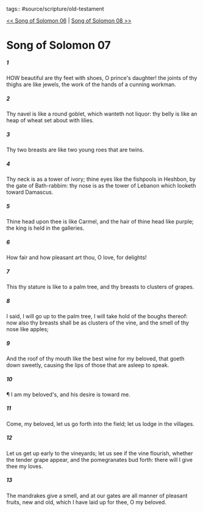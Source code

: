tags:: #source/scripture/old-testament

[<< Song of Solomon 06](/old-testament/22_Song_of_Solomon/Song_of_Solomon_06.md) | [Song of Solomon 08 >>](/old-testament/22_Song_of_Solomon/Song_of_Solomon_08.md)

# Song of Solomon 07

##### 1

HOW beautiful are thy feet with shoes, O prince's daughter! the joints of thy thighs are like jewels, the work of the hands of a cunning workman.

##### 2

Thy navel is like a round goblet, which wanteth not liquor: thy belly is like an heap of wheat set about with lilies.

##### 3

Thy two breasts are like two young roes that are twins.

##### 4

Thy neck is as a tower of ivory; thine eyes like the fishpools in Heshbon, by the gate of Bath-rabbim: thy nose is as the tower of Lebanon which looketh toward Damascus.

##### 5

Thine head upon thee is like Carmel, and the hair of thine head like purple; the king is held in the galleries.

##### 6

How fair and how pleasant art thou, O love, for delights!

##### 7

This thy stature is like to a palm tree, and thy breasts to clusters of grapes.

##### 8

I said, I will go up to the palm tree, I will take hold of the boughs thereof: now also thy breasts shall be as clusters of the vine, and the smell of thy nose like apples;

##### 9

And the roof of thy mouth like the best wine for my beloved, that goeth down sweetly, causing the lips of those that are asleep to speak.

##### 10

¶ I am my beloved's, and his desire is toward me.

##### 11

Come, my beloved, let us go forth into the field; let us lodge in the villages.

##### 12

Let us get up early to the vineyards; let us see if the vine flourish, whether the tender grape appear, and the pomegranates bud forth: there will I give thee my loves.

##### 13

The mandrakes give a smell, and at our gates are all manner of pleasant fruits, new and old, which I have laid up for thee, O my beloved.
